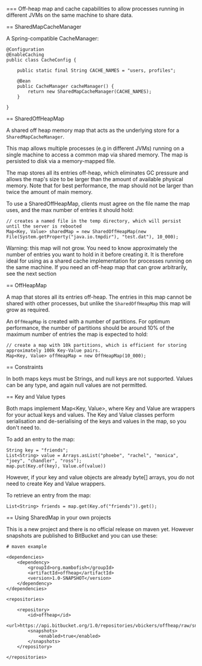 === Off-heap map and cache capabilities to allow processes running in different JVMs on the same machine to share data.

== SharedMapCacheManager

A Spring-compatible CacheManager:

```
@Configuration
@EnableCaching
public class CacheConfig {

    public static final String CACHE_NAMES = "users, profiles";

    @Bean
    public CacheManager cacheManager() {
        return new SharedMapCacheManager(CACHE_NAMES);
    }

}
```

== SharedOffHeapMap

A shared off heap memory map that acts as the underlying store for a `SharedMapCacheManager`. 

This map allows multiple processes (e.g in different JVMs) running on a single machine to access a common map via shared memory. The map is persisted to disk via a memory-mapped file.

The map stores all its entries off-heap, which eliminates GC pressure and allows the map's size to be larger than the amount of available physical memory. Note that for best performance, the map should not be larger than twice the amount of main memory.

To use a SharedOffHeapMap, clients must agree on the file name the map uses, and the max number of entries it should hold:


```
// creates a named file in the temp directory, which will persist until the server is rebooted
Map<Key, Value> sharedMap = new SharedOffHeapMap(new File(System.getProperty("java.io.tmpdir"), "test.dat"), 10_000);
``` 

Warning: this map will not grow. You need to know approximately the number of entries you want to hold in it before creating it. 
It is therefore ideal for using as a shared cache implementation for processes running on the same machine. If you need an off-heap map that can grow arbitrarily, see the next section

== OffHeapMap

A map that stores all its entries off-heap. The entries in this map cannot be shared with other processes, but unlike the `SharedOffHeapMap` this map will grow as required.

An `OffHeapMap` is created with a number of partitions. For optimum performance, the number of partitions should be around 10% of the maximum number of entries the map is expected to hold:

```
// create a map with 10k partitions, which is efficient for storing approximately 100k Key-Value pairs.
Map<Key, Value> offHeapMap = new OffHeapMap(10_000);
```


== Constraints

In both maps keys must be Strings, and null keys are not supported. Values can be any type, and again null values are not permitted. 

== Key and Value types

Both maps implement Map<Key, Value>, where Key and Value are wrappers for your actual keys and values. The Key and Value classes perform serialisation and de-serialising of the keys and values in the map, so you don't need to. 

To add an entry to the map:
 
```
String key = "friends";
List<String> value = Arrays.asList("phoebe", "rachel", "monica", "joey", "chandler", "ross");
map.put(Key.of(key), Value.of(value))
```

However, if your key and value objects are already byte[] arrays, you do not need to create Key and Value wrappers.

To retrieve an entry from the map:

```
List<String> friends = map.get(Key.of("friends")).get();
```

== Using SharedMap in your own projects

This is a new project and there is no official release on maven yet. However snapshots are published to BitBucket and you can use these:

```
# maven example

<dependencies>
    <dependency>
        <groupId>org.mambofish</groupId>
        <artifactId>offheap</artifactId>
        <version>1.0-SNAPSHOT</version>
    </dependency>
</dependencies>

<repositories>

    <repository>
        <id>offheap</id>
        <url>https://api.bitbucket.org/1.0/repositories/vbickers/offheap/raw/snapshots</url>
        <snapshots>
            <enabled>true</enabled>
        </snapshots>
    </repository>

</repositories>

```